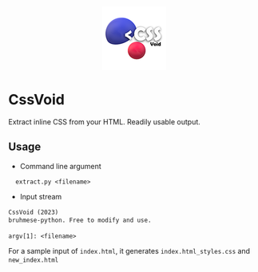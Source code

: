 
<p align="center">
<img src="https://github.com/bruhmese-python/CssVoid/blob/main/Logo.png"/>
</p>

# CssVoid
Extract inline CSS from your HTML. Readily usable output.

## Usage

 - Command line argument
```
  extract.py <filename>
```

 - Input stream
```
CssVoid (2023)
bruhmese-python. Free to modify and use.

argv[1]: <filename>
```

For a sample input of ```index.html```, it generates ```index.html_styles.css``` and ```new_index.html```
